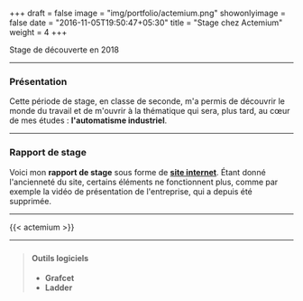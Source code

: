 +++
draft = false
image = "img/portfolio/actemium.png"
showonlyimage = false
date = "2016-11-05T19:50:47+05:30"
title = "Stage chez Actemium"
weight = 4
+++

Stage de découverte en 2018
<!--more-->

---

### Présentation

Cette période de stage, en classe de seconde, m'a permis de découvrir le monde du travail et de m'ouvrir à la thématique qui sera, plus tard, au cœur de mes études : **l'automatisme industriel**.

---

### Rapport de stage

Voici mon **rapport de stage** sous forme de **[site internet](https://rapport-remilacombe.jimdofree.com)**. Étant donné l'ancienneté du site, certains éléments ne fonctionnent plus, comme par exemple la vidéo de présentation de l'entreprise, qui a depuis été supprimée.

---

{{< actemium >}}

---

###

>#### Outils logiciels
>
>- **Grafcet**
>- **Ladder**
